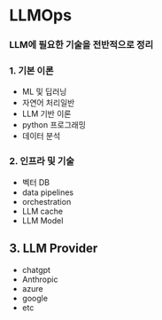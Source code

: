 # LLMOps

### LLM에 필요한 기술을 전반적으로 정리

### 1. 기본 이론
- ML 및 딥러닝
- 자연어 처리일반
- LLM 기반 이론
- python 프로그래밍
- 데이터 분석

### 2. 인프라 및 기술
- 벡터 DB
- data pipelines
- orchestration
- LLM cache
- LLM Model
  

## 3. LLM Provider
- chatgpt
- Anthropic
- azure
- google
- etc

